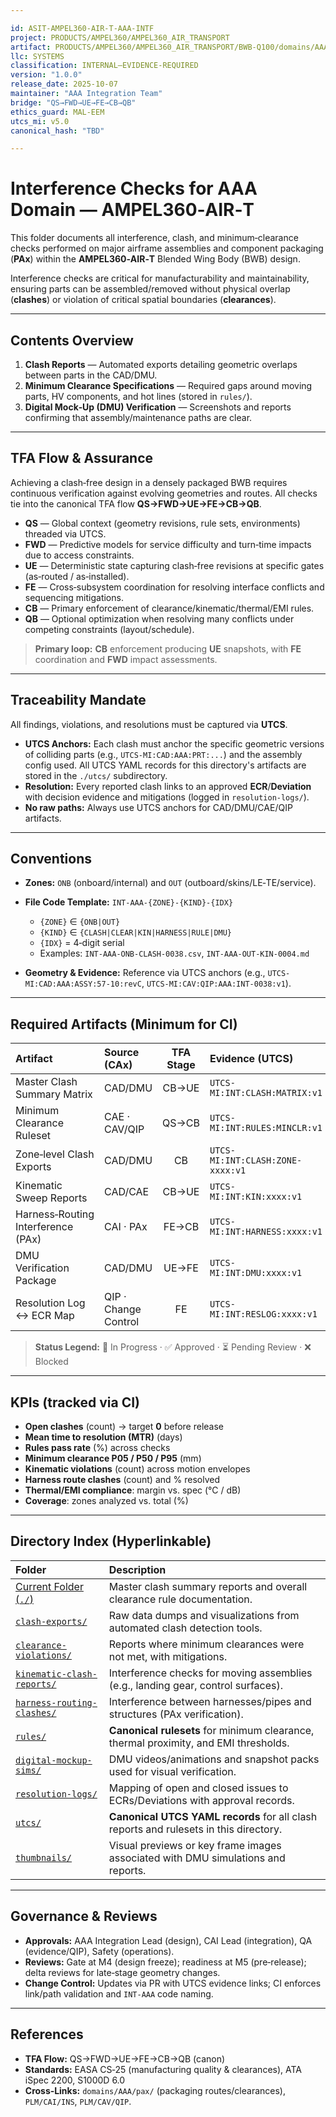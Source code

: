 ```yaml
---

id: ASIT-AMPEL360-AIR-T-AAA-INTF
project: PRODUCTS/AMPEL360/AMPEL360_AIR_TRANSPORT
artifact: PRODUCTS/AMPEL360/AMPEL360_AIR_TRANSPORT/BWB-Q100/domains/AAA/interference/README.md
llc: SYSTEMS
classification: INTERNAL–EVIDENCE-REQUIRED
version: "1.0.0"
release_date: 2025-10-07
maintainer: "AAA Integration Team"
bridge: "QS→FWD→UE→FE→CB→QB"
ethics_guard: MAL-EEM
utcs_mi: v5.0
canonical_hash: "TBD"

---
```


# Interference Checks for AAA Domain — AMPEL360‑AIR‑T

This folder documents all interference, clash, and minimum‑clearance checks performed on major airframe assemblies and component packaging (**PAx**) within the **AMPEL360‑AIR‑T** Blended Wing Body (BWB) design.

Interference checks are critical for manufacturability and maintainability, ensuring parts can be assembled/removed without physical overlap (**clashes**) or violation of critical spatial boundaries (**clearances**).

---

## Contents Overview

1. **Clash Reports** — Automated exports detailing geometric overlaps between parts in the CAD/DMU.
2. **Minimum Clearance Specifications** — Required gaps around moving parts, HV components, and hot lines (stored in `rules/`).
3. **Digital Mock‑Up (DMU) Verification** — Screenshots and reports confirming that assembly/maintenance paths are clear.

---

## TFA Flow & Assurance

Achieving a clash‑free design in a densely packaged BWB requires continuous verification against evolving geometries and routes. All checks tie into the canonical TFA flow **QS→FWD→UE→FE→CB→QB**.

* **QS** — Global context (geometry revisions, rule sets, environments) threaded via UTCS.
* **FWD** — Predictive models for service difficulty and turn‑time impacts due to access constraints.
* **UE** — Deterministic state capturing clash‑free revisions at specific gates (as‑routed / as‑installed).
* **FE** — Cross‑subsystem coordination for resolving interface conflicts and sequencing mitigations.
* **CB** — Primary enforcement of clearance/kinematic/thermal/EMI rules.
* **QB** — Optional optimization when resolving many conflicts under competing constraints (layout/schedule).

> **Primary loop:** **CB** enforcement producing **UE** snapshots, with **FE** coordination and **FWD** impact assessments.

---

## Traceability Mandate

All findings, violations, and resolutions must be captured via **UTCS**.

* **UTCS Anchors:** Each clash must anchor the specific geometric versions of colliding parts (e.g., `UTCS-MI:CAD:AAA:PRT:...`) and the assembly config used. All UTCS YAML records for this directory's artifacts are stored in the `./utcs/` subdirectory.
* **Resolution:** Every reported clash links to an approved **ECR**/**Deviation** with decision evidence and mitigations (logged in `resolution-logs/`).
* **No raw paths:** Always use UTCS anchors for CAD/DMU/CAE/QIP artifacts.

---

## Conventions

* **Zones:** `ONB` (onboard/internal) and `OUT` (outboard/skins/LE‑TE/service).

* **File Code Template:** `INT-AAA-{ZONE}-{KIND}-{IDX}`

  * `{ZONE}` ∈ `{ONB|OUT}`
  * `{KIND}` ∈ `{CLASH|CLEAR|KIN|HARNESS|RULE|DMU}`
  * `{IDX}` = 4‑digit serial
  * Examples: `INT-AAA-ONB-CLASH-0038.csv`, `INT-AAA-OUT-KIN-0004.md`

* **Geometry & Evidence:** Reference via UTCS anchors (e.g., `UTCS-MI:CAD:AAA:ASSY:57-10:revC`, `UTCS-MI:CAV:QIP:AAA:INT-0038:v1`).

---

## Required Artifacts (Minimum for CI)

| Artifact                           | Source (CAx)         | TFA Stage | Evidence (UTCS)                  | Status |
| :--------------------------------- | :------------------- | :-------: | :------------------------------- | :----: |
| Master Clash Summary Matrix        | CAD/DMU              |   CB→UE   | `UTCS-MI:INT:CLASH:MATRIX:v1`    |   🔄   |
| Minimum Clearance Ruleset          | CAE · CAV/QIP        |   QS→CB   | `UTCS-MI:INT:RULES:MINCLR:v1`    |   🔄   |
| Zone‑level Clash Exports           | CAD/DMU              |     CB    | `UTCS-MI:INT:CLASH:ZONE-xxxx:v1` |   🔄   |
| Kinematic Sweep Reports            | CAD/CAE              |   CB→UE   | `UTCS-MI:INT:KIN:xxxx:v1`        |   🔄   |
| Harness‑Routing Interference (PAx) | CAI · PAx            |   FE→CB   | `UTCS-MI:INT:HARNESS:xxxx:v1`    |   🔄   |
| DMU Verification Package           | CAD/DMU              |   UE→FE   | `UTCS-MI:INT:DMU:xxxx:v1`        |   🔄   |
| Resolution Log ↔ ECR Map           | QIP · Change Control |     FE    | `UTCS-MI:INT:RESLOG:xxxx:v1`     |   🔄   |

> **Status Legend:** 🔄 In Progress · ✅ Approved · ⏳ Pending Review · ❌ Blocked

---

## KPIs (tracked via CI)

* **Open clashes** (count) → target **0** before release
* **Mean time to resolution (MTR)** (days)
* **Rules pass rate** (%) across checks
* **Minimum clearance P05 / P50 / P95** (mm)
* **Kinematic violations** (count) across motion envelopes
* **Harness route clashes** (count) and % resolved
* **Thermal/EMI compliance**: margin vs. spec (°C / dB)
* **Coverage**: zones analyzed vs. total (%)

---

## Directory Index (Hyperlinkable)

| Folder | Description |
| :--- | :--- |
| [Current Folder (`./`)](#) | Master clash summary reports and overall clearance rule documentation. |
| [`clash-exports/`](./clash-exports/) | Raw data dumps and visualizations from automated clash detection tools. |
| [`clearance-violations/`](./clearance-violations/) | Reports where minimum clearances were not met, with mitigations. |
| [`kinematic-clash-reports/`](./kinematic-clash-reports/) | Interference checks for moving assemblies (e.g., landing gear, control surfaces). |
| [`harness-routing-clashes/`](./harness-routing-clashes/) | Interference between harnesses/pipes and structures (PAx verification). |
| [`rules/`](./rules/) | **Canonical rulesets** for minimum clearance, thermal proximity, and EMI thresholds. |
| [`digital-mockup-sims/`](./digital-mockup-sims/) | DMU videos/animations and snapshot packs used for visual verification. |
| [`resolution-logs/`](./resolution-logs/) | Mapping of open and closed issues to ECRs/Deviations with approval records. |
| [`utcs/`](./utcs/) | **Canonical UTCS YAML records** for all clash reports and rulesets in this directory. |
| [`thumbnails/`](./thumbnails/) | Visual previews or key frame images associated with DMU simulations and reports. |

---

## Governance & Reviews

* **Approvals:** AAA Integration Lead (design), CAI Lead (integration), QA (evidence/QIP), Safety (operations).
* **Reviews:** Gate at M4 (design freeze); readiness at M5 (pre‑release); delta reviews for late‑stage geometry changes.
* **Change Control:** Updates via PR with UTCS evidence links; CI enforces link/path validation and `INT-AAA` code naming.

---

## References

* **TFA Flow:** QS→FWD→UE→FE→CB→QB (canon)
* **Standards:** EASA CS‑25 (manufacturing quality & clearances), ATA iSpec 2200, S1000D 6.0
* **Cross‑Links:** `domains/AAA/pax/` (packaging routes/clearances), `PLM/CAI/INS`, `PLM/CAV/QIP`.

